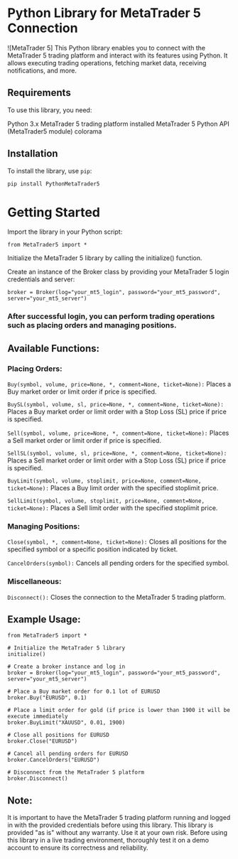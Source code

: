 # Python Library for MetaTrader 5 Connection

![MetaTrader 5]
This Python library enables you to connect with the MetaTrader 5 trading platform and interact with its features using Python. It allows executing trading operations, fetching market data, receiving notifications, and more.

## Requirements

To use this library, you need:

Python 3.x
MetaTrader 5 trading platform installed
MetaTrader 5 Python API (MetaTrader5 module)
colorama

## Installation

To install the library, use `pip`:

```bash
pip install PythonMetaTrader5
```
# Getting Started

Import the library in your Python script:

```
from MetaTrader5 import *
```

Initialize the MetaTrader 5 library by calling the initialize() function.

Create an instance of the Broker class by providing your MetaTrader 5 login credentials and server:

```
broker = Broker(log="your_mt5_login", password="your_mt5_password", server="your_mt5_server")
```
### After successful login, you can perform trading operations such as placing orders and managing positions.


## Available Functions:
### Placing Orders:

``Buy(symbol, volume, price=None, *, comment=None, ticket=None):`` Places a Buy market order or limit order if price is specified.

``BuySL(symbol, volume, sl, price=None, *, comment=None, ticket=None):`` Places a Buy market order or limit order with a Stop Loss (SL) price if price is specified.

``Sell(symbol, volume, price=None, *, comment=None, ticket=None):`` Places a Sell market order or limit order if price is specified.

``SellSL(symbol, volume, sl, price=None, *, comment=None, ticket=None):`` Places a Sell market order or limit order with a Stop Loss (SL) price if price is specified.

``BuyLimit(symbol, volume, stoplimit, price=None, comment=None, ticket=None):`` Places a Buy limit order with the specified stoplimit price.

``SellLimit(symbol, volume, stoplimit, price=None, comment=None, ticket=None):`` Places a Sell limit order with the specified stoplimit price.


### Managing Positions:
``Close(symbol, *, comment=None, ticket=None):`` Closes all positions for the specified symbol or a specific position indicated by ticket.

``CancelOrders(symbol):`` Cancels all pending orders for the specified symbol.


### Miscellaneous:
``Disconnect():`` Closes the connection to the MetaTrader 5 trading platform.


## Example Usage:
```
from MetaTrader5 import *

# Initialize the MetaTrader 5 library
initialize()

# Create a broker instance and log in
broker = Broker(log="your_mt5_login", password="your_mt5_password", server="your_mt5_server")

# Place a Buy market order for 0.1 lot of EURUSD
broker.Buy("EURUSD", 0.1)

# Place a limit order for gold (if price is lower than 1900 it will be execute immediately
broker.BuyLimit("XAUUSD", 0.01, 1900)

# Close all positions for EURUSD
broker.Close("EURUSD")

# Cancel all pending orders for EURUSD
broker.CancelOrders("EURUSD")

# Disconnect from the MetaTrader 5 platform
broker.Disconnect()
```


## Note:
It is important to have the MetaTrader 5 trading platform running and logged in with the provided credentials before using this library.
This library is provided "as is" without any warranty. Use it at your own risk.
Before using this library in a live trading environment, thoroughly test it on a demo account to ensure its correctness and reliability.
